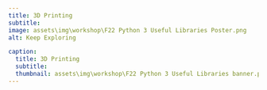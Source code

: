 ```yaml
---
title: 3D Printing
subtitle: 
image: assets\img\workshop\F22 Python 3 Useful Libraries Poster.png
alt: Keep Exploring

caption:
  title: 3D Printing
  subtitle:
  thumbnail: assets\img\workshop\F22 Python 3 Useful Libraries banner.png
---
```



